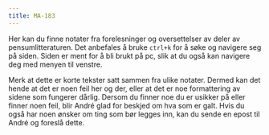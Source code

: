 ```yaml
---
title: MA-183
---
```

Her kan du finne notater fra forelesninger og oversettelser av deler av pensumlitteraturen. Det anbefales å bruke `ctrl+k` for å søke og navigere seg på siden. Siden er ment for å bli brukt på pc, slik at du også kan navigere deg med menyen til venstre.

Merk at dette er korte tekster satt sammen fra ulike notater. Dermed kan det hende at det er noen feil her og der, eller at det er noe formattering av sidene som fungerer dårlig. Dersom du finner noe du er usikker på eller finner noen feil, blir André glad for beskjed om hva som er galt. Hvis du også har noen ønsker om ting som bør legges inn, kan du sende en epost til André og foreslå dette.